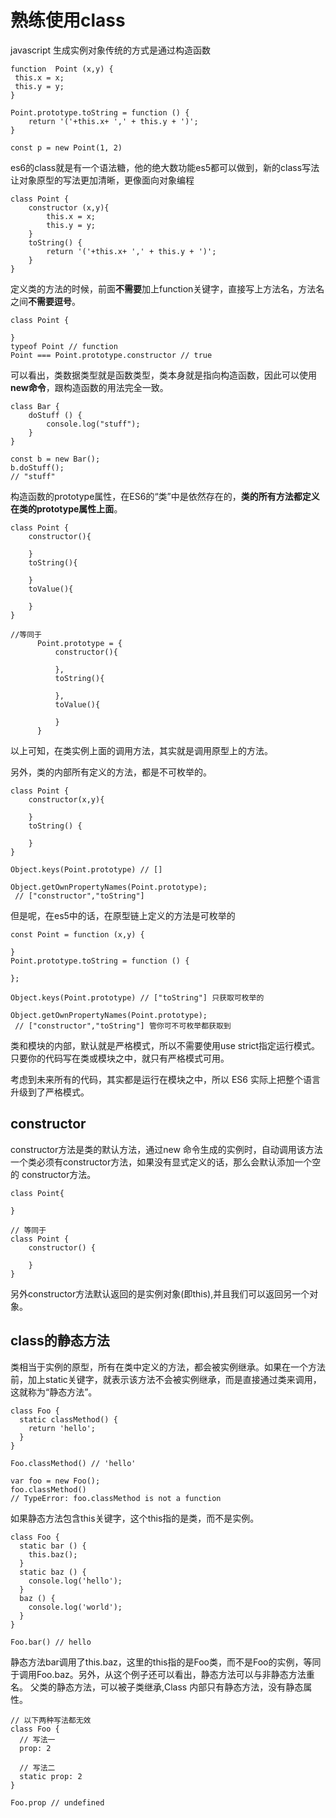 # 熟练使用class

javascript 生成实例对象传统的方式是通过构造函数
```
function  Point (x,y) {
 this.x = x;
 this.y = y;
}

Point.prototype.toString = function () {
    return '('+this.x+ ',' + this.y + ')';
}

const p = new Point(1, 2)
```
es6的class就是有一个语法糖，他的绝大数功能es5都可以做到，新的class写法让对象原型的写法更加清晰，更像面向对象编程
```
class Point {
    constructor (x,y){
        this.x = x;
        this.y = y;
    }
    toString() {
        return '('+this.x+ ',' + this.y + ')';
    }
}
```
定义类的方法的时候，前面**不需要**加上function关键字，直接写上方法名，方法名之间**不需要逗号**。
``` 
class Point {

}
typeof Point // function
Point === Point.prototype.constructor // true
```
可以看出，类数据类型就是函数类型，类本身就是指向构造函数，因此可以使用**new命令**，跟构造函数的用法完全一致。
```
class Bar {
    doStuff () {
        console.log("stuff");
    }
}

const b = new Bar();
b.doStuff();
// "stuff"
```
构造函数的prototype属性，在ES6的“类”中是依然存在的，**类的所有方法都定义在类的prototype属性上面**。
```
class Point {
    constructor(){

    }
    toString(){

    }
    toValue(){

    }
}

//等同于
      Point.prototype = {
          constructor(){

          },
          toString(){

          },
          toValue(){

          }
      }
```
以上可知，在类实例上面的调用方法，其实就是调用原型上的方法。

另外，类的内部所有定义的方法，都是不可枚举的。
```
class Point {
    constructor(x,y){

    }
    toString() {

    }
}

Object.keys(Point.prototype) // []

Object.getOwnPropertyNames(Point.prototype);
 // ["constructor","toString"]
```
但是呢，在es5中的话，在原型链上定义的方法是可枚举的
```
const Point = function (x,y) {

}
Point.prototype.toString = function () {

};
 
Object.keys(Point.prototype) // ["toString"] 只获取可枚举的

Object.getOwnPropertyNames(Point.prototype);
 // ["constructor","toString"] 管你可不可枚举都获取到
```

类和模块的内部，默认就是严格模式，所以不需要使用use strict指定运行模式。只要你的代码写在类或模块之中，就只有严格模式可用。

考虑到未来所有的代码，其实都是运行在模块之中，所以 ES6 实际上把整个语言升级到了严格模式。

## constructor
constructor方法是类的默认方法，通过new 命令生成的实例时，自动调用该方法
一个类必须有constructor方法，如果没有显式定义的话，那么会默认添加一个空的
constructor方法。
```
class Point{

}

// 等同于
class Point {
    constructor() {

    }
}
```
另外constructor方法默认返回的是实例对象(即this),并且我们可以返回另一个对象。


## class的静态方法
类相当于实例的原型，所有在类中定义的方法，都会被实例继承。如果在一个方法前，加上static关键字，就表示该方法不会被实例继承，而是直接通过类来调用，这就称为“静态方法”。
```
class Foo {
  static classMethod() {
    return 'hello';
  }
}

Foo.classMethod() // 'hello'

var foo = new Foo();
foo.classMethod()
// TypeError: foo.classMethod is not a function
```
如果静态方法包含this关键字，这个this指的是类，而不是实例。
```
class Foo {
  static bar () {
    this.baz();
  }
  static baz () {
    console.log('hello');
  }
  baz () {
    console.log('world');
  }
}

Foo.bar() // hello
```
静态方法bar调用了this.baz，这里的this指的是Foo类，而不是Foo的实例，等同于调用Foo.baz。另外，从这个例子还可以看出，静态方法可以与非静态方法重名。
父类的静态方法，可以被子类继承,Class 内部只有静态方法，没有静态属性。
```
// 以下两种写法都无效
class Foo {
  // 写法一
  prop: 2

  // 写法二
  static prop: 2
}

Foo.prop // undefined
```